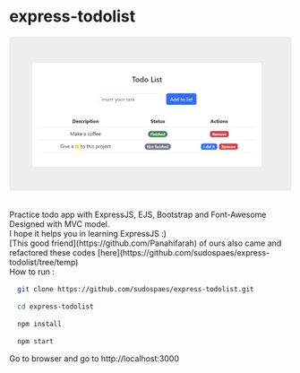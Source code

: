 # express-todolist

![](https://github.com/sudospaes/express-todolist/blob/main/img.png)

<br>
Practice todo app with ExpressJS, EJS, Bootstrap and Font-Awesome
<br>
Designed with MVC model.
<br>
I hope it helps you in learning ExpressJS :)
<br>
[This good friend](https://github.com/Panahifarah) of ours also came and refactored these codes [here](https://github.com/sudospaes/express-todolist/tree/temp)
<br>
How to run :

```bash
  git clone https://github.com/sudospaes/express-todolist.git
```

```bash
  cd express-todolist
```

```bash
  npm install
```

```bash
  npm start
```

Go to browser and go to http://localhost:3000
